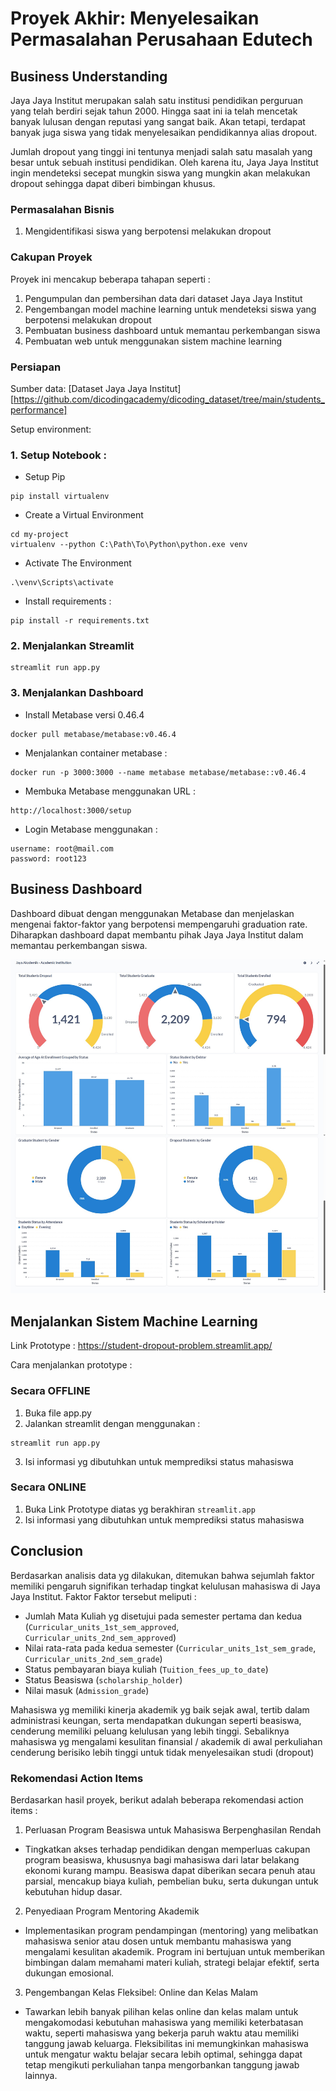 # Proyek Akhir: Menyelesaikan Permasalahan Perusahaan Edutech

## Business Understanding
Jaya Jaya Institut merupakan salah satu institusi pendidikan perguruan yang telah berdiri sejak tahun 2000. Hingga saat ini ia telah mencetak banyak lulusan dengan reputasi yang sangat baik. Akan tetapi, terdapat banyak juga siswa yang tidak menyelesaikan pendidikannya alias dropout.

Jumlah dropout yang tinggi ini tentunya menjadi salah satu masalah yang besar untuk sebuah institusi pendidikan. Oleh karena itu, Jaya Jaya Institut ingin mendeteksi secepat mungkin siswa yang mungkin akan melakukan dropout sehingga dapat diberi bimbingan khusus.

### Permasalahan Bisnis
1. Mengidentifikasi siswa yang berpotensi melakukan dropout

### Cakupan Proyek
Proyek ini mencakup beberapa tahapan seperti :
1. Pengumpulan dan pembersihan data dari dataset Jaya Jaya Institut
2. Pengembangan model machine learning untuk mendeteksi siswa yang berpotensi melakukan dropout
3. Pembuatan business dashboard untuk memantau perkembangan siswa
4. Pembuatan web untuk menggunakan sistem machine learning

### Persiapan

Sumber data: [Dataset Jaya Jaya Institut][https://github.com/dicodingacademy/dicoding_dataset/tree/main/students_performance]

Setup environment:

### 1. Setup Notebook :
- Setup Pip
```
pip install virtualenv
```
- Create a Virtual Environment
```
cd my-project
virtualenv --python C:\Path\To\Python\python.exe venv
```
- Activate The Environment
```
.\venv\Scripts\activate
```
- Install requirements :
```
pip install -r requirements.txt
```

### 2. Menjalankan Streamlit
```
streamlit run app.py
```

### 3. Menjalankan Dashboard
- Install Metabase versi 0.46.4
```
docker pull metabase/metabase:v0.46.4
``` 
- Menjalankan container metabase :
```
docker run -p 3000:3000 --name metabase metabase/metabase::v0.46.4
```
- Membuka Metabase menggunakan URL :
```
http://localhost:3000/setup
```
- Login Metabase menggunakan :
```
username: root@mail.com
password: root123
```

## Business Dashboard
Dashboard dibuat dengan menggunakan Metabase dan menjelaskan mengenai faktor-faktor yang berpotensi mempengaruhi graduation rate. Diharapkan dashboard dapat membantu pihak Jaya Jaya Institut dalam memantau perkembangan siswa.

<img src="img/dashboard_akademik.png">

## Menjalankan Sistem Machine Learning
Link Prototype : https://student-dropout-problem.streamlit.app/

Cara menjalankan prototype :
### Secara OFFLINE
1. Buka file app.py
2. Jalankan streamlit dengan menggunakan : 
```
streamlit run app.py
```
3. Isi informasi yg dibutuhkan untuk memprediksi status mahasiswa

### Secara ONLINE
1. Buka Link Prototype diatas yg berakhiran `streamlit.app`
2. Isi informasi yang dibutuhkan untuk memprediksi status mahasiswa

## Conclusion
Berdasarkan analisis data yg dilakukan, ditemukan bahwa sejumlah faktor memiliki pengaruh signifikan terhadap tingkat kelulusan mahasiswa di Jaya Jaya Institut. Faktor Faktor tersebut meliputi :
- Jumlah Mata Kuliah yg disetujui pada semester pertama dan kedua (`Curricular_units_1st_sem_approved`, `Curricular_units_2nd_sem_approved`)
- Nilai rata-rata pada kedua semester (`Curricular_units_1st_sem_grade`, `Curricular_units_2nd_sem_grade`)
- Status pembayaran biaya kuliah (`Tuition_fees_up_to_date`)
- Status Beasiswa (`scholarship_holder`)
- Nilai masuk (`Admission_grade`)

Mahasiswa yg memiliki kinerja akademik yg baik sejak awal, tertib dalam administrasi keungan, serta mendapatkan dukungan seperti beasiswa, cenderung memiliki peluang kelulusan yang lebih tinggi.
Sebaliknya mahasiswa yg mengalami kesulitan finansial / akademik di awal perkuliahan cenderung berisiko lebih tinggi untuk tidak menyelesaikan studi (dropout)

### Rekomendasi Action Items
Berdasarkan hasil proyek, berikut adalah beberapa rekomendasi action items :
1. Perluasan Program Beasiswa untuk Mahasiswa Berpenghasilan Rendah
- Tingkatkan akses terhadap pendidikan dengan memperluas cakupan program beasiswa, khususnya bagi mahasiswa dari latar belakang ekonomi kurang mampu. Beasiswa dapat diberikan secara penuh atau parsial, mencakup biaya kuliah, pembelian buku, serta dukungan untuk kebutuhan hidup dasar.
2. Penyediaan Program Mentoring Akademik
- Implementasikan program pendampingan (mentoring) yang melibatkan mahasiswa senior atau dosen untuk membantu mahasiswa yang mengalami kesulitan akademik. Program ini bertujuan untuk memberikan bimbingan dalam memahami materi kuliah, strategi belajar efektif, serta dukungan emosional.
3. Pengembangan Kelas Fleksibel: Online dan Kelas Malam
- Tawarkan lebih banyak pilihan kelas online dan kelas malam untuk mengakomodasi kebutuhan mahasiswa yang memiliki keterbatasan waktu, seperti mahasiswa yang bekerja paruh waktu atau memiliki tanggung jawab keluarga. Fleksibilitas ini memungkinkan mahasiswa untuk mengatur waktu belajar secara lebih optimal, sehingga dapat tetap mengikuti perkuliahan tanpa mengorbankan tanggung jawab lainnya.